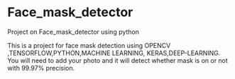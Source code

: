 # Face_mask_detector
Project on Face_mask_detector using python 

This is a project for face mask detection using OPENCV ,TENSORFLOW,PYTHON,MACHINE LEARNING, KERAS,DEEP-LEARNING.
You will need to add your photo and it will detect whether mask is on or not with 99.97% precision.
